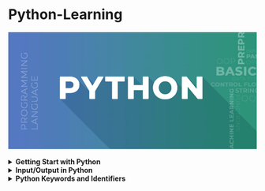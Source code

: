 # Python-Learning

![Python](images/Python4.png)

<details>
<summary><b>Getting Start with Python</b></summary>

Python is a high-level, interpreted programming language known for its simplicity and readability.Python is a popular programming language. It was created by Guido van Rossum, and released in 1991. It is used in machine learning, web development, desktop applications, and many other fields.

### <b>Getting Start with Python</b>
---

1. <code><b>Install Python:</b></code> At first, we need to download and install python. Make sure to download the latest version for our operating system.
2. <code><b>Choose a IDE:</b></code> For write our code we need to install text editor. Some popular Python IDEs include PyCharm, Visual Studio Code, and Jupyter Notebook. Visual Studio Code is better.
3. <code><b>Write First Python Program:</b></code></br>
   
    ```python
    print("Hello, Python!")
    ```
    Save this code in a file with a <code> .py </code> extension, such as <code>hello.py</code>
4. <code><b>Run Python Program:</b></code> To run Python program, open a terminal or command prompt, navigate to the directory where Python file is located, and then type python hello.py.

</details>

<details>
<summary><b>Input/Output in Python</b></summary>

### <b>Input in Python:</b>
---
<code>input(): </code>This function first takes the input from the user and converts it into a string. The type of the returned object always will be <class ‘str’>.

<b>Input Syntax:</b>

```python
name = input("Enter your name: ")

//integer or other
numer = int(input("Enter a number: "))
```

<b>For Multiple input:</b>

```python
# For multiple input
x, y = input("Enter two values: ").split()
print("Number of boys: ", x)
print("Number of girls: ", y)
```

### <b>Output in Python:</b>
---
Python print() function prints the message to the screen or any other standard output device.

```python
# Displaying text output
print("Hello, World!")
```

<b>Formatting Output:</b>

```python
# Using % operator for string formatting
name = "Alice"
age = 25

print("Hello, my name is", name, "and I am", age, "years old.")

# Using f-strings (Python 3.6+)
print(f"Name: {name}, Age: {age}")
```

<b>Print Concatenated Strings</b>

```python
print('Python is a Wonderful ' + 'Programming Language.')
```

</details>

<details>
<summary><b>Python Keywords and Identifiers</b></summary>

### <b>Python Keywords:</b>
---
Python, keywords are reserved words that have special meanings and purposes. These keywords cannot be used as identifiers (such as variable names or function names) in Python programs. Here's a list of all the keywords in Python:

| False | None | True | and | as |
|---|---|---|---|---|
| assert | async | await | break | class |
| continue | def | del | elif | else |
| except | finally | for | from | global |
| if | import | in | is | lambda |
| nonlocal | not | or | pass | raise |
| return | try | while | with | yield |

<b>Print Keywords by coding:</b>

```python
import keyword

keywords = keyword.kwlist

# Print the list of keywords
print("List of Python Keywords:")
for kw in keywords:
    print(kw)
```

### <b>Python Identifiers:</b>
---
In Python, an identifier is a name given to entities like variables, functions, classes, etc. It is used to identify and refer to these entities in the code. Here are the rules for naming identifiers in Python:

+ An identifier can only contain alphanumeric characters (a-z, A-Z, 0-9) and underscores (_). It cannot start with a digit.
+ Python is case-sensitive, so myVar and myvar are different identifiers.
+ Identifiers cannot be a reserved keyword. These keywords have special meanings in Python and cannot be used as identifiers.
+ There is no limit on the length of an identifier, but it's recommended to keep it concise and meaningful.

<b>Valid Identifiers</b>

```python
my_variable
myVar
my_function
MyClass
MY_CONSTANT
```

<b>Invalid Identifiers:</b>

```python
2variable -->(starts with a digit)
my-variable -->(contains a hyphen)
if -->(reserved keyword)
my variable -->(contains a space)
```

</details>